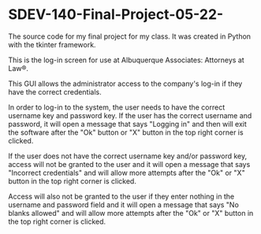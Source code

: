# SDEV-140-Final-Project-05-22-
The source code for my final project for my class. It was created in Python with the tkinter framework.

This is the log-in screen for use at Albuquerque Associates: Attorneys at Law®.

This GUI allows the administrator access to the company's log-in if they have the correct credentials.

In order to log-in to the system, the user needs to have the correct username key and password key. 
If the user has the correct username and password, it will open a message that says "Logging in" and 
then will exit the software after the "Ok" button or "X" button in the top right corner is clicked.

If the user does not have the correct username key and/or password key, access will not be granted to 
the user and it will open a message that says "Incorrect credentials" and will allow more attempts after 
the "Ok" or "X" button in the top right corner is clicked.

Access will also not be granted to the user if they enter nothing in the username and password field and 
it will open a message that says "No blanks allowed" and will allow more attempts after the "Ok" or "X" 
button in the top right corner is clicked.
